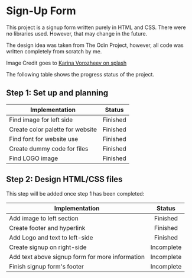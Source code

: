 # Sign-Up Form

This project is a signup form written purely in HTML and CSS. There were no libraries used. However, that may change in the future.

The design idea was taken from The Odin Project, however, all code was written completely from scratch by me.

Image Credit goes to [Karina Vorozheev on splash](https://unsplash.com/@_k_arinn)

The following table shows the progress status of the project.

## Step 1: Set up and planning

| Implementation                   |  Status  |
| -------------------------------- | :------: |
| Find image for left side         | Finished |
| Create color palette for website | Finished |
| Find font for website use        | Finished |
| Create dummy code for files      | Finished |
| Find LOGO image                  | Finished |

## Step 2: Design HTML/CSS files

This step will be added once step 1 has been completed:

| Implementation                                  |   Status   |
| ----------------------------------------------- | :--------: |
| Add image to left section                       |  Finished  |
| Create footer and hyperlink                     |  Finished  |
| Add Logo and text to left-side                  |  Finished  |
| Create signup on right-side                     | Incomplete |
| Add text above signup form for more information | Incomplete |
| Finish signup form's footer                     | Incomplete |
